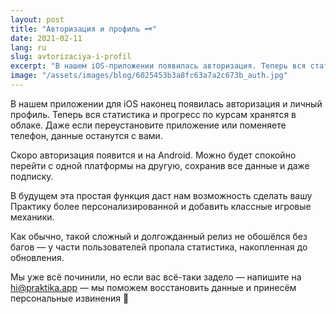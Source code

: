 ```yaml
---
layout: post
title: "Авторизация и профиль 🗝"
date: 2021-02-11
lang: ru
slug: avtorizaciya-i-profil
excerpt: "В нашем iOS-приложении появилась авторизация. Теперь вся статистика и прогресс по курсам хранятся в облаке."
image: "/assets/images/blog/6025453b3a8fc63a7a2c673b_auth.jpg"
---
```



В нашем приложении для iOS наконец появилась авторизация и личный профиль. Теперь вся статистика и прогресс по курсам хранятся в облаке. Даже если переустановите приложение или поменяете телефон, данные останутся с вами.

Скоро авторизация появится и на Android. Можно будет спокойно перейти с одной платформы на другую, сохранив все данные и даже подписку.

В будущем эта простая функция даст нам возможность сделать вашу Практику более персонализированной и добавить классные игровые механики.

Как обычно, такой сложный и долгожданный релиз не обошёлся без багов — у части пользователей пропала статистика, накопленная до обновления.

Мы уже всё починили, но если вас всё-таки задело — напишите на hi@praktika.app — мы поможем восстановить данные и принесём персональные извинения 🤗

